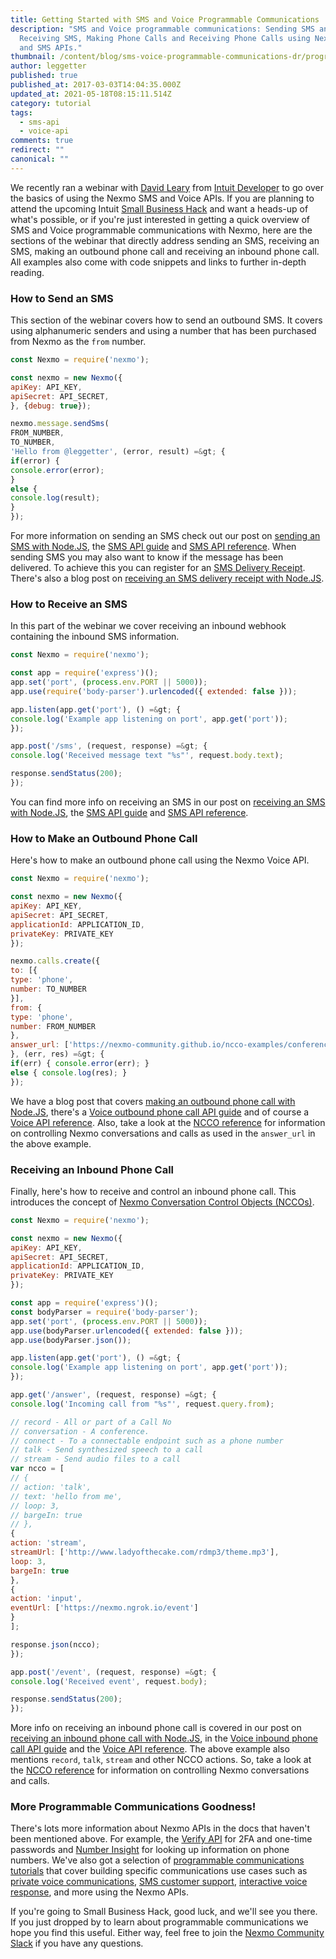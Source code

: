 ```yaml
---
title: Getting Started with SMS and Voice Programmable Communications
description: "SMS and Voice programmable communications: Sending SMS and
  Receiving SMS, Making Phone Calls and Receiving Phone Calls using Nexmo Voice
  and SMS APIs."
thumbnail: /content/blog/sms-voice-programmable-communications-dr/programmable-sms-and-voice.png
author: leggetter
published: true
published_at: 2017-03-03T14:04:35.000Z
updated_at: 2021-05-18T08:15:11.514Z
category: tutorial
tags:
  - sms-api
  - voice-api
comments: true
redirect: ""
canonical: ""
---
```

We recently ran a webinar with [David Leary](https://twitter.com/davidleary) from [Intuit Developer](https://developer.intuit.com/) to go over the basics of using the Nexmo SMS and Voice APIs. If you are planning to attend the upcoming Intuit [Small Business Hack](http://www.smallbizhack.com/) and want a heads-up of what's possible, or if you're just interested in getting a quick overview of SMS and Voice programmable communications with Nexmo, here are the sections of the webinar that directly address sending an SMS, receiving an SMS, making an outbound phone call and receiving an inbound phone call. All examples also come with code snippets and links to further in-depth reading.

<sign-up number></sign-up>

### How to Send an SMS

This section of the webinar covers how to send an outbound SMS. It covers using alphanumeric senders and using a number that has been purchased from Nexmo as the `from` number.

<youtube id="Z0DAXW_rHPM"></youtube>

```js
const Nexmo = require('nexmo');

const nexmo = new Nexmo({
apiKey: API_KEY,
apiSecret: API_SECRET,
}, {debug: true});

nexmo.message.sendSms(
FROM_NUMBER,
TO_NUMBER,
'Hello from @leggetter', (error, result) =&gt; {
if(error) {
console.error(error);
}
else {
console.log(result);
}
});
```

For more information on sending an SMS check out our post on [sending an SMS with Node.JS](https://learn.vonage.com/blog/2016/10/19/how-to-send-sms-messages-with-node-js-and-express-dr/), the [SMS API guide](https://docs.nexmo.com/messaging/sms-api) and [SMS API reference](https://docs.nexmo.com/messaging/sms-api/api-reference). When sending SMS you may also want to know if the message has been delivered. To achieve this you can register for an [SMS Delivery Receipt](https://docs.nexmo.com/messaging/sms-api/api-reference#delivery_receipt). There's also a blog post on [receiving an SMS delivery receipt with Node.JS](https://learn.vonage.com/blog/2016/11/23/getting-a-sms-delivery-receipt-from-a-mobile-carrier-with-node-js-dr/).

### How to Receive an SMS

In this part of the webinar we cover receiving an inbound webhook containing the inbound SMS information.

<youtube id="Z0DAXW_rHPM"></youtube>

```js
const Nexmo = require('nexmo');

const app = require('express')();
app.set('port', (process.env.PORT || 5000));
app.use(require('body-parser').urlencoded({ extended: false }));

app.listen(app.get('port'), () =&gt; {
console.log('Example app listening on port', app.get('port'));
});

app.post('/sms', (request, response) =&gt; {
console.log('Received message text "%s"', request.body.text);

response.sendStatus(200);
});
```

You can find more info on receiving an SMS in our post on [receiving an SMS with Node.JS](https://learn.vonage.com/blog/2016/10/27/receive-sms-messages-node-js-express-dr/), the [SMS API guide](https://docs.nexmo.com/messaging/sms-api) and [SMS API reference](https://docs.nexmo.com/messaging/sms-api/api-reference).

### How to Make an Outbound Phone Call

Here's how to make an outbound phone call using the Nexmo Voice API.

<youtube id="Z0DAXW_rHPM"></youtube>

```js
const Nexmo = require('nexmo');

const nexmo = new Nexmo({
apiKey: API_KEY,
apiSecret: API_SECRET,
applicationId: APPLICATION_ID,
privateKey: PRIVATE_KEY
});

nexmo.calls.create({
to: [{
type: 'phone',
number: TO_NUMBER
}],
from: {
type: 'phone',
number: FROM_NUMBER
},
answer_url: ['https://nexmo-community.github.io/ncco-examples/conference.json']
}, (err, res) =&gt; {
if(err) { console.error(err); }
else { console.log(res); }
});
```

We have a blog post that covers [ making an outbound phone call with Node.JS](https://learn.vonage.com/blog/2017/01/12/make-outbound-text-speech-phone-call-node-js-dr/), there's a [Voice outbound phone call API guide](https://docs.nexmo.com/voice/voice-api/calls) and of course a [Voice API reference](https://docs.nexmo.com/voice/voice-api/api-reference). Also, take a look at the [NCCO reference](https://docs.nexmo.com/voice/voice-api/ncco-reference) for information on controlling Nexmo conversations and calls as used in the `answer_url` in the above example.

### Receiving an Inbound Phone Call

Finally, here's how to receive and control an inbound phone call. This introduces the concept of [Nexmo Conversation Control Objects (NCCOs)](https://docs.nexmo.com/voice/voice-api/ncco-reference).

<youtube id="Z0DAXW_rHPM"></youtube>

```js
const Nexmo = require('nexmo');

const nexmo = new Nexmo({
apiKey: API_KEY,
apiSecret: API_SECRET,
applicationId: APPLICATION_ID,
privateKey: PRIVATE_KEY
});

const app = require('express')();
const bodyParser = require('body-parser');
app.set('port', (process.env.PORT || 5000));
app.use(bodyParser.urlencoded({ extended: false }));
app.use(bodyParser.json());

app.listen(app.get('port'), () =&gt; {
console.log('Example app listening on port', app.get('port'));
});

app.get('/answer', (request, response) =&gt; {
console.log('Incoming call from "%s"', request.query.from);

// record - All or part of a Call No
// conversation - A conference.
// connect - To a connectable endpoint such as a phone number
// talk - Send synthesized speech to a call
// stream - Send audio files to a call
var ncco = [
// {
// action: 'talk',
// text: 'hello from me',
// loop: 3,
// bargeIn: true
// },
{
action: 'stream',
streamUrl: ['http://www.ladyofthecake.com/rdmp3/theme.mp3'],
loop: 3,
bargeIn: true
},
{
action: 'input',
eventUrl: ['https://nexmo.ngrok.io/event']
}
];

response.json(ncco);
});

app.post('/event', (request, response) =&gt; {
console.log('Received event', request.body);

response.sendStatus(200);
});
```

More info on receiving an inbound phone call is covered in our post on [receiving an inbound phone call with Node.JS](https://learn.vonage.com/blog/2017/01/26/handle-inbound-text-speech-phone-call-node-js-dr/), in the [Voice inbound phone call API guide](https://docs.nexmo.com/voice/voice-api/inbound-calls) and the [Voice API reference](https://docs.nexmo.com/voice/voice-api/api-reference). The above example also mentions `record`, `talk`, `stream` and other NCCO actions. So, take a look at the [NCCO reference](https://docs.nexmo.com/voice/voice-api/ncco-reference) for information on controlling Nexmo conversations and calls.

### More Programmable Communications Goodness!

There's lots more information about Nexmo APIs in the docs that haven't been mentioned above. For example, the [Verify API](https://docs.nexmo.com/verify/api-reference) for 2FA and one-time passwords and [Number Insight](https://docs.nexmo.com/number-insight) for looking up information on phone numbers. We've also got a selection of [programmable communications tutorials](https://docs.nexmo.com/tutorials) that cover building specific communications use cases such as [private voice communications](https://docs.nexmo.com/tutorials/voice-api-proxy), [SMS customer support](https://docs.nexmo.com/tutorials/sms-customer-support), [interactive voice response](https://docs.nexmo.com/tutorials/voice-simple-ivr), and more using the Nexmo APIs.

If you're going to Small Business Hack, good luck, and we'll see you there. If you just dropped by to learn about programmable communications we hope you find this useful. Either way, feel free to join the [Nexmo Community Slack](https://nexmo-community-invite.herokuapp.com) if you have any questions.